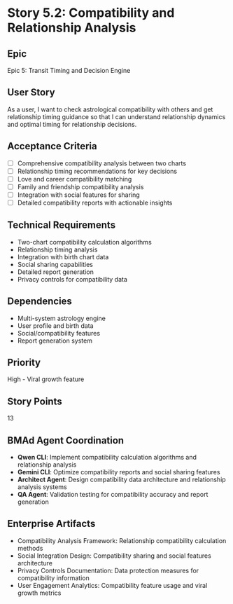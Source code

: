 # Story 5.2: Compatibility and Relationship Analysis

## Epic
Epic 5: Transit Timing and Decision Engine

## User Story
As a user, I want to check astrological compatibility with others and get relationship timing guidance so that I can understand relationship dynamics and optimal timing for relationship decisions.

## Acceptance Criteria
- [ ] Comprehensive compatibility analysis between two charts
- [ ] Relationship timing recommendations for key decisions
- [ ] Love and career compatibility matching
- [ ] Family and friendship compatibility analysis
- [ ] Integration with social features for sharing
- [ ] Detailed compatibility reports with actionable insights

## Technical Requirements
- Two-chart compatibility calculation algorithms
- Relationship timing analysis
- Integration with birth chart data
- Social sharing capabilities
- Detailed report generation
- Privacy controls for compatibility data

## Dependencies
- Multi-system astrology engine
- User profile and birth data
- Social/compatibility features
- Report generation system

## Priority
High - Viral growth feature

## Story Points
13

## BMAd Agent Coordination
- **Qwen CLI**: Implement compatibility calculation algorithms and relationship analysis
- **Gemini CLI**: Optimize compatibility reports and social sharing features
- **Architect Agent**: Design compatibility data architecture and relationship analysis systems
- **QA Agent**: Validation testing for compatibility accuracy and report generation

## Enterprise Artifacts
- Compatibility Analysis Framework: Relationship compatibility calculation methods
- Social Integration Design: Compatibility sharing and social features architecture
- Privacy Controls Documentation: Data protection measures for compatibility information
- User Engagement Analytics: Compatibility feature usage and viral growth metrics